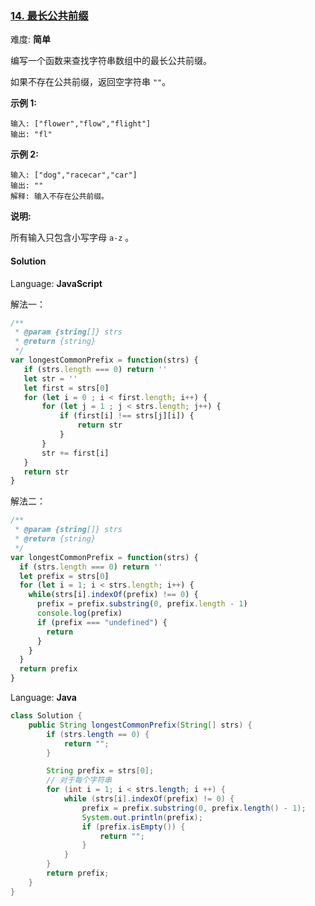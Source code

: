 ### [14\. 最长公共前缀](https://leetcode-cn.com/problems/longest-common-prefix/submissions/)

难度: **简单**


编写一个函数来查找字符串数组中的最长公共前缀。

如果不存在公共前缀，返回空字符串 `""`。

**示例 1:**

```
输入: ["flower","flow","flight"]
输出: "fl"
```

**示例 2:**

```
输入: ["dog","racecar","car"]
输出: ""
解释: 输入不存在公共前缀。
```

**说明:**

所有输入只包含小写字母 `a-z` 。


#### Solution

Language: **JavaScript**

解法一：
```javascript
/**
 * @param {string[]} strs
 * @return {string}
 */
var longestCommonPrefix = function(strs) {
   if (strs.length === 0) return ''
   let str = ''
   let first = strs[0]
   for (let i = 0 ; i < first.length; i++) {
       for (let j = 1 ; j < strs.length; j++) {
           if (first[i] !== strs[j][i]) {
               return str
           }
       }
       str += first[i]
   }
   return str
}
```

解法二：
```javascript
/**
 * @param {string[]} strs
 * @return {string}
 */
var longestCommonPrefix = function(strs) {
  if (strs.length === 0) return ''
  let prefix = strs[0]
  for (let i = 1; i < strs.length; i++) {
    while(strs[i].indexOf(prefix) !== 0) {
      prefix = prefix.substring(0, prefix.length - 1)
      console.log(prefix)
      if (prefix === "undefined") {
        return
      }
    }
  }
  return prefix
}
```

Language: **Java**

```java
class Solution {
    public String longestCommonPrefix(String[] strs) {
        if (strs.length == 0) {
            return "";
        }

        String prefix = strs[0];
        // 对于每个字符串
        for (int i = 1; i < strs.length; i ++) {
            while (strs[i].indexOf(prefix) != 0) {
                prefix = prefix.substring(0, prefix.length() - 1);
                System.out.println(prefix);
                if (prefix.isEmpty()) {
                    return "";
                }
            }
        }
        return prefix;
    }
}
```